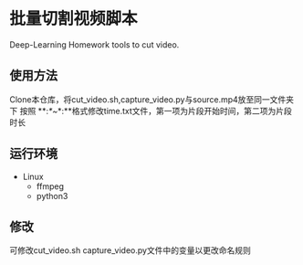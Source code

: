# 批量切割视频脚本
Deep-Learning Homework tools to cut video.
## 使用方法
Clone本仓库，将cut_video.sh,capture_video.py与source.mp4放至同一文件夹下
按照
\*\*:*\*~*\*:*\*格式修改time.txt文件，第一项为片段开始时间，第二项为片段时长
## 运行环境
- Linux
  - ffmpeg
  - python3
## 修改
可修改cut_video.sh capture_video.py文件中的变量以更改命名规则
